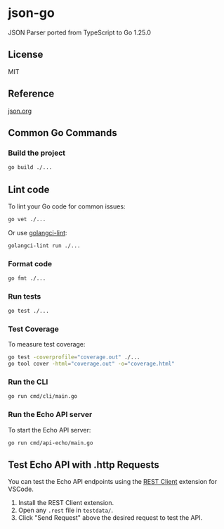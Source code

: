 # json-go

JSON Parser ported from TypeScript to Go 1.25.0

## License

MIT

## Reference

[json.org](http://json.org)

## Common Go Commands

### Build the project

```sh
go build ./...
```

## Lint code

To lint your Go code for common issues:

```sh
go vet ./...
```

Or use [golangci-lint](https://github.com/golangci/golangci-lint):

```sh
golangci-lint run ./...
```

### Format code

```sh
go fmt ./...
```

### Run tests

```sh
go test ./...
```

### Test Coverage

To measure test coverage:

```sh
go test -coverprofile="coverage.out" ./...
go tool cover -html="coverage.out" -o="coverage.html"
```

### Run the CLI

```sh
go run cmd/cli/main.go
```

### Run the Echo API server

To start the Echo API server:

```sh
go run cmd/api-echo/main.go
```

## Test Echo API with .http Requests

You can test the Echo API endpoints using the [REST Client](https://marketplace.visualstudio.com/items?itemName=humao.rest-client) extension for VSCode.

1. Install the REST Client extension.
2. Open any `.rest` file in `testdata/`.
3. Click "Send Request" above the desired request to test the API.
